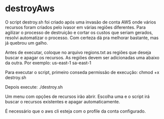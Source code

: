 # destroyAws
O script destroy.sh foi criado após uma invasão de conta AWS onde vários recursos foram criados pelo ivasor em várias regiões diferentes.
Para agilizar o processo de destruição e cortar os custos que seriam gerados, resolvi automatizar o processo.
Com certeza dá pra melhorar bastante, mas já quebrou um galho.

Antes de executar, coloque no arquivo regions.txt as regiões que deseja buscar e apagar os recursos.
As regiões devem ser adicionadas uma abaixo da outra.
Por exemplo:
us-east-1
sa-east-1

Para executar o script, primeiro conseda permissão de execução:
chmod +x destroy.sh

Depois execute:
./destroy.sh

Um menu com opções de recursos irão abrir. Escolha uma e o script irá buscar o recursos existentes e apagar automaticamente.

É necessário que o aws cli esteja com o profile da conta configurado.
